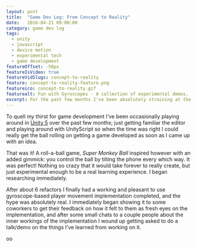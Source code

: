 ```yaml
---
layout: post
title:  "Game Dev Log: From Concept to Reality"
date:   2016-04-21 09:00:00
category: game dev log
tags:
  - unity
  - javascript
  - device motion
  - experimental tech
  - game development
featureOffset: -50px
featureIsVideo: true
featureVidSlugs: concept-to-reality
feature: concept-to-reality-feature.png
featureico: concept-to-reality.gif
featurealt: Fun with Gyroscopes - A collection of experimental demos.
excerpt: For the past few months I've been absolutely straining at the leash to finally make an actual game and fulfill my childhood fantasy of being a game developer. I decided to finally just bite the bullet and go for it.
---
```


To quell my thirst for game development I've been occasionally playing around in [Unity 5][1] over the past few months; just getting familiar the editor and playing around with UnityScript so when the time was right I could really get the ball rolling on getting a game developed as soon as I came up with an idea.

That was it! A roll-a-ball game, _Super Monkey Ball_ inspired however with an added gimmick: you control the ball by tilting the phone every which way. It was perfect! Nothing so crazy that it would take forever to really create, but just experimental enough to be a real learning experience. I began researching immediately.

After about 6 refactors I finally had a working and pleasant to use gyroscope-based player movement implementation completed, and the hype was absolutely real. I immediately began showing it to some coworkers to get their feedback on how it felt to them as fresh eyes on the implementation, and after some small chats to a couple people about the inner workings of the implementation I wound up getting asked to do a talk/demo on the things I've learned from working on it.

oo

[1]: http://unity3d.com/